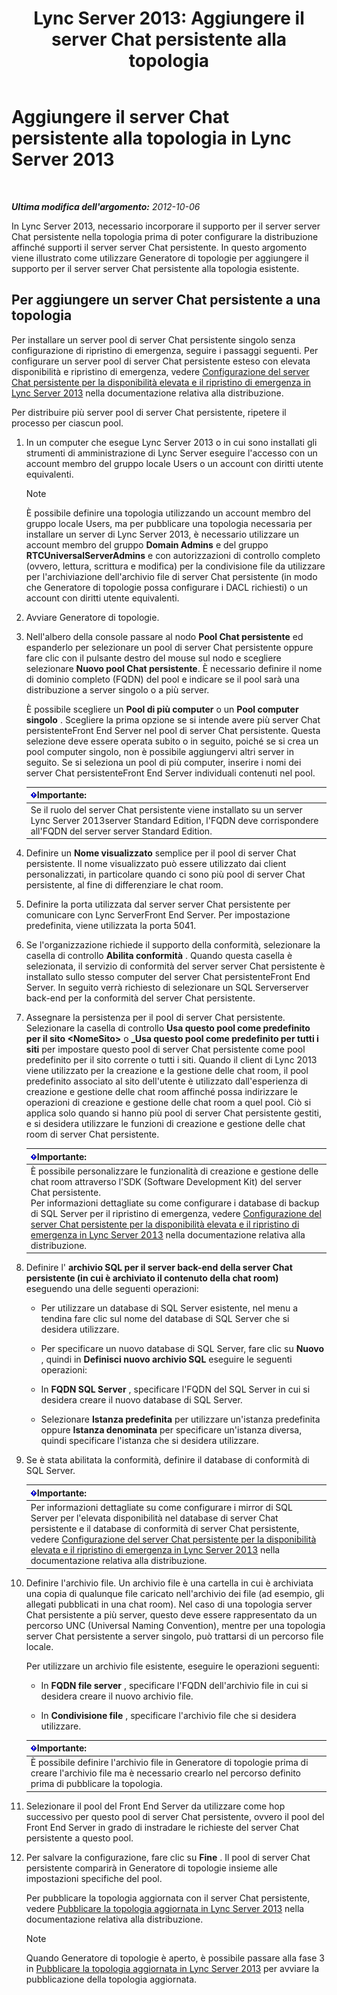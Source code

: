 ﻿---
title: 'Lync Server 2013: Aggiungere il server Chat persistente alla topologia'
TOCTitle: Aggiungere il server Chat persistente alla topologia
ms:assetid: 8389b307-8c17-4e45-b3b5-5dc9fcfc2ffb
ms:mtpsurl: https://technet.microsoft.com/it-it/library/JJ205049(v=OCS.15)
ms:contentKeyID: 49301173
ms.date: 08/24/2015
mtps_version: v=OCS.15
ms.translationtype: HT
---

# Aggiungere il server Chat persistente alla topologia in Lync Server 2013

 

_**Ultima modifica dell'argomento:** 2012-10-06_

In Lync Server 2013, necessario incorporare il supporto per il server server Chat persistente nella topologia prima di poter configurare la distribuzione affinché supporti il server server Chat persistente. In questo argomento viene illustrato come utilizzare Generatore di topologie per aggiungere il supporto per il server server Chat persistente alla topologia esistente.

## Per aggiungere un server Chat persistente a una topologia

Per installare un server pool di server Chat persistente singolo senza configurazione di ripristino di emergenza, seguire i passaggi seguenti. Per configurare un server pool di server Chat persistente esteso con elevata disponibilità e ripristino di emergenza, vedere [Configurazione del server Chat persistente per la disponibilità elevata e il ripristino di emergenza in Lync Server 2013](lync-server-2013-configuring-persistent-chat-server-for-high-availability-and-disaster-recovery.md) nella documentazione relativa alla distribuzione.

Per distribuire più server pool di server Chat persistente, ripetere il processo per ciascun pool.

1.  In un computer che esegue Lync Server 2013 o in cui sono installati gli strumenti di amministrazione di Lync Server eseguire l'accesso con un account membro del gruppo locale Users o un account con diritti utente equivalenti.
    

    > [!NOTE]
    > È possibile definire una topologia utilizzando un account membro del gruppo locale Users, ma per pubblicare una topologia necessaria per installare un server di Lync Server 2013, è necessario utilizzare un account membro del gruppo <STRONG>Domain Admins</STRONG> e del gruppo <STRONG>RTCUniversalServerAdmins</STRONG> e con autorizzazioni di controllo completo (ovvero, lettura, scrittura e modifica) per la condivisione file da utilizzare per l'archiviazione dell'archivio file di server Chat persistente (in modo che Generatore di topologie possa configurare i DACL richiesti) o un account con diritti utente equivalenti.



2.  Avviare Generatore di topologie.

3.  Nell'albero della console passare al nodo **Pool Chat persistente** ed espanderlo per selezionare un pool di server Chat persistente oppure fare clic con il pulsante destro del mouse sul nodo e scegliere selezionare **Nuovo pool Chat persistente**. È necessario definire il nome di dominio completo (FQDN) del pool e indicare se il pool sarà una distribuzione a server singolo o a più server.
    
    È possibile scegliere un **Pool di più computer** o un **Pool computer singolo** . Scegliere la prima opzione se si intende avere più server Chat persistenteFront End Server nel pool di server Chat persistente. Questa selezione deve essere operata subito o in seguito, poiché se si crea un pool computer singolo, non è possibile aggiungervi altri server in seguito. Se si seleziona un pool di più computer, inserire i nomi dei server Chat persistenteFront End Server individuali contenuti nel pool.
    
    <table>
    <thead>
    <tr class="header">
    <th><img src="images/Gg412908.important(OCS.15).gif" title="important" alt="important" />Importante:</th>
    </tr>
    </thead>
    <tbody>
    <tr class="odd">
    <td>Se il ruolo del server Chat persistente viene installato su un server Lync Server 2013server Standard Edition, l'FQDN deve corrispondere all'FQDN del server server Standard Edition.</td>
    </tr>
    </tbody>
    </table>


4.  Definire un **Nome visualizzato** semplice per il pool di server Chat persistente. Il nome visualizzato può essere utilizzato dai client personalizzati, in particolare quando ci sono più pool di server Chat persistente, al fine di differenziare le chat room.

5.  Definire la porta utilizzata dal server server Chat persistente per comunicare con Lync ServerFront End Server. Per impostazione predefinita, viene utilizzata la porta 5041.

6.  Se l'organizzazione richiede il supporto della conformità, selezionare la casella di controllo **Abilita conformità** . Quando questa casella è selezionata, il servizio di conformità del server server Chat persistente è installato sullo stesso computer del server Chat persistenteFront End Server. In seguito verrà richiesto di selezionare un SQL Serverserver back-end per la conformità del server Chat persistente.

7.  Assegnare la persistenza per il pool di server Chat persistente. Selezionare la casella di controllo **Usa questo pool come predefinito per il sito \<NomeSito\>** o **\_Usa questo pool come predefinito per tutti i siti** per impostare questo pool di server Chat persistente come pool predefinito per il sito corrente o tutti i siti. Quando il client di Lync 2013 viene utilizzato per la creazione e la gestione delle chat room, il pool predefinito associato al sito dell'utente è utilizzato dall'esperienza di creazione e gestione delle chat room affinché possa indirizzare le operazioni di creazione e gestione delle chat room a quel pool. Ciò si applica solo quando si hanno più pool di server Chat persistente gestiti, e si desidera utilizzare le funzioni di creazione e gestione delle chat room di server Chat persistente.
    
    <table>
    <thead>
    <tr class="header">
    <th><img src="images/Gg412908.important(OCS.15).gif" title="important" alt="important" />Importante:</th>
    </tr>
    </thead>
    <tbody>
    <tr class="odd">
    <td>È possibile personalizzare le funzionalità di creazione e gestione delle chat room attraverso l'SDK (Software Development Kit) del server Chat persistente.<br />
    Per informazioni dettagliate su come configurare i database di backup di SQL Server per il ripristino di emergenza, vedere <a href="lync-server-2013-configuring-persistent-chat-server-for-high-availability-and-disaster-recovery.md">Configurazione del server Chat persistente per la disponibilità elevata e il ripristino di emergenza in Lync Server 2013</a> nella documentazione relativa alla distribuzione.</td>
    </tr>
    </tbody>
    </table>


8.  Definire l' **archivio SQL per il server back-end della server Chat persistente (in cui è archiviato il contenuto della chat room)** eseguendo una delle seguenti operazioni:
    
      - Per utilizzare un database di SQL Server esistente, nel menu a tendina fare clic sul nome del database di SQL Server che si desidera utilizzare.
    
      - Per specificare un nuovo database di SQL Server, fare clic su **Nuovo** , quindi in **Definisci nuovo archivio SQL** eseguire le seguenti operazioni:
    
    <!-- end list -->
    
      - In **FQDN SQL Server** , specificare l'FQDN del SQL Server in cui si desidera creare il nuovo database di SQL Server.
    
      - Selezionare **Istanza predefinita** per utilizzare un'istanza predefinita oppure **Istanza denominata** per specificare un'istanza diversa, quindi specificare l'istanza che si desidera utilizzare.

9.  Se è stata abilitata la conformità, definire il database di conformità di SQL Server.
    
    <table>
    <thead>
    <tr class="header">
    <th><img src="images/Gg412908.important(OCS.15).gif" title="important" alt="important" />Importante:</th>
    </tr>
    </thead>
    <tbody>
    <tr class="odd">
    <td>Per informazioni dettagliate su come configurare i mirror di SQL Server per l'elevata disponibilità nel database di server Chat persistente e il database di conformità di server Chat persistente, vedere <a href="lync-server-2013-configuring-persistent-chat-server-for-high-availability-and-disaster-recovery.md">Configurazione del server Chat persistente per la disponibilità elevata e il ripristino di emergenza in Lync Server 2013</a> nella documentazione relativa alla distribuzione.</td>
    </tr>
    </tbody>
    </table>


10. Definire l'archivio file. Un archivio file è una cartella in cui è archiviata una copia di qualunque file caricato nell'archivio dei file (ad esempio, gli allegati pubblicati in una chat room). Nel caso di una topologia server Chat persistente a più server, questo deve essere rappresentato da un percorso UNC (Universal Naming Convention), mentre per una topologia server Chat persistente a server singolo, può trattarsi di un percorso file locale.
    
    Per utilizzare un archivio file esistente, eseguire le operazioni seguenti:
    
      - In **FQDN file server** , specificare l'FQDN dell'archivio file in cui si desidera creare il nuovo archivio file.
    
      - In **Condivisione file** , specificare l'archivio file che si desidera utilizzare.
    
    <table>
    <thead>
    <tr class="header">
    <th><img src="images/Gg412908.important(OCS.15).gif" title="important" alt="important" />Importante:</th>
    </tr>
    </thead>
    <tbody>
    <tr class="odd">
    <td>È possibile definire l'archivio file in Generatore di topologie prima di creare l'archivio file ma è necessario crearlo nel percorso definito prima di pubblicare la topologia.</td>
    </tr>
    </tbody>
    </table>


11. Selezionare il pool del Front End Server da utilizzare come hop successivo per questo pool di server Chat persistente, ovvero il pool del Front End Server in grado di instradare le richieste del server Chat persistente a questo pool.

12. Per salvare la configurazione, fare clic su **Fine** . Il pool di server Chat persistente comparirà in Generatore di topologie insieme alle impostazioni specifiche del pool.
    
    Per pubblicare la topologia aggiornata con il server Chat persistente, vedere [Pubblicare la topologia aggiornata in Lync Server 2013](lync-server-2013-publish-the-updated-topology.md) nella documentazione relativa alla distribuzione.
    

    > [!NOTE]
    > Quando Generatore di topologie è aperto, è possibile passare alla fase 3 in <A href="lync-server-2013-publish-the-updated-topology.md">Pubblicare la topologia aggiornata in Lync Server 2013</A> per avviare la pubblicazione della topologia aggiornata.


